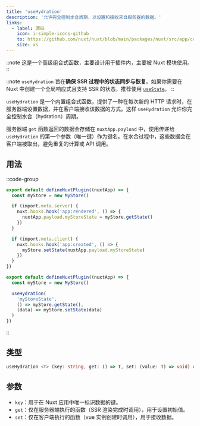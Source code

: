 ```yaml
---
title: 'useHydration'
description: '允许完全控制水合周期，以设置和接收来自服务器的数据。'
links:
  - label: 源码
    icon: i-simple-icons-github
    to: https://github.com/nuxt/nuxt/blob/main/packages/nuxt/src/app/composables/hydrate.ts
    size: xs
---
```


::note
这是一个高级组合式函数，主要设计用于插件内，主要被 Nuxt 模块使用。
::

::note
`useHydration` 旨在**确保 SSR 过程中的状态同步与恢复**。如果你需要在 Nuxt 中创建一个全局响应式且支持 SSR 的状态，推荐使用 [`useState`](/docs/api/composables/use-state)。
::

`useHydration` 是一个内置组合式函数，提供了一种在每次新的 HTTP 请求时，在服务器端设置数据，并在客户端接收该数据的方式。这样 `useHydration` 允许你完全控制水合（hydration）周期。

服务器端 `get` 函数返回的数据会存储在 `nuxtApp.payload` 中，使用传递给 `useHydration` 的第一个参数（唯一键）作为键名。在水合过程中，这些数据会在客户端被取出，避免重复的计算或 API 调用。

## 用法

::code-group

```ts [不使用 useHydration]
export default defineNuxtPlugin((nuxtApp) => {
  const myStore = new MyStore()

  if (import.meta.server) {
    nuxt.hooks.hook('app:rendered', () => {
      nuxtApp.payload.myStoreState = myStore.getState()
    })
  }

  if (import.meta.client) {
    nuxt.hooks.hook('app:created', () => {
      myStore.setState(nuxtApp.payload.myStoreState)
    })
  }
})
```

```ts [使用 useHydration]
export default defineNuxtPlugin((nuxtApp) => {
  const myStore = new MyStore()

  useHydration(
    'myStoreState', 
    () => myStore.getState(), 
    (data) => myStore.setState(data)
  )
})
```
::

## 类型

```ts [signature]
useHydration <T> (key: string, get: () => T, set: (value: T) => void) => void
```

## 参数

- `key`：用于在 Nuxt 应用中唯一标识数据的键。
- `get`：仅在服务器端执行的函数（SSR 渲染完成时调用），用于设置初始值。
- `set`：仅在客户端执行的函数（vue 实例创建时调用），用于接收数据。
